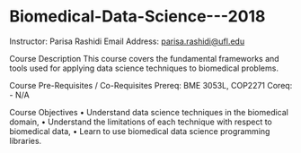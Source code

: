 # Biomedical-Data-Science---2018
Instructor:
Parisa Rashidi
Email Address: parisa.rashidi@ufl.edu


Course Description
This course covers the fundamental frameworks and tools used for applying data science techniques to biomedical problems.

Course Pre-Requisites / Co-Requisites
Prereq: BME 3053L, COP2271
Coreq: - N/A

Course Objectives
•	Understand data science techniques in the biomedical domain, 
•	Understand the limitations of each technique with respect to biomedical data,
•	Learn to use biomedical data science programming libraries. 
